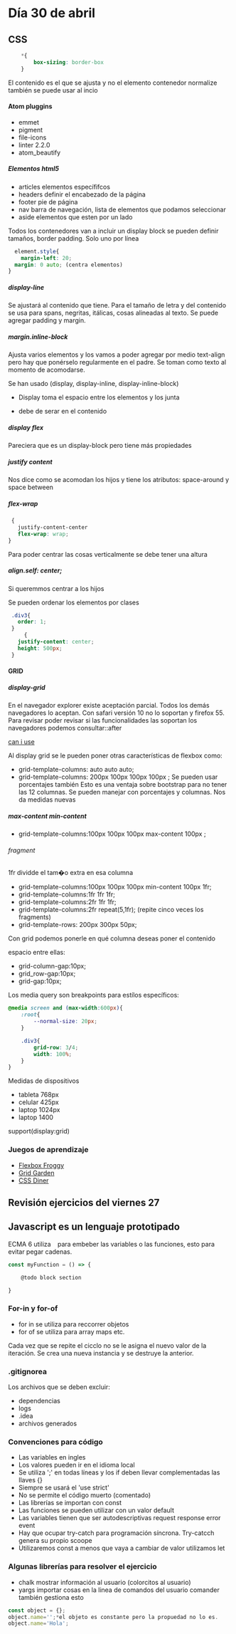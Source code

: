 
# Día 30 de abril

## CSS

```CSS
    *{
        box-sizing: border-box
    }  
```
El contenido es el que se ajusta y no el elemento contenedor normalize también se puede usar  al incio

#### Atom pluggins
* emmet
* pigment
* file-icons
* linter 2.2.0
* atom_beautify

##### Elementos html5
* articles elementos específifcos
* headers definir el encabezado de la página
* footer pie de página
* nav barra de navegación, lista de elementos que podamos seleccionar
* aside elementos que esten por un lado

Todos los contenedores van a incluir un display block se pueden definir tamaños, border padding. Solo uno por línea

```css
  element.style{
	margin-left: 20;
  margin: 0 auto; (centra elementos)
}
```
##### display-line
Se ajustará al contenido que tiene. Para el tamaño de letra y del contenido se usa para spans, negritas, itálicas, cosas
alineadas al texto. Se puede agregar padding y margin.

##### margin.inline-block
Ajusta varios elementos y los vamos a poder agregar por medio text-align pero hay que ponérselo regularmente en el padre.
Se toman como texto al momento de acomodarse.

Se han usado (display, display-inline, display-inline-block)

* Display toma el espacio entre los elementos y los junta
<div></div>
<div></div>

* debe de serar en el contenido
<div></div><div></div>

##### display flex
Pareciera que es un display-block pero tiene más propiedades

##### justify content
Nos dice como se acomodan los hijos y tiene los atributos: space-around y space between

##### flex-wrap
```css
 {
   justify-content-center
   flex-wrap: wrap;
}
```
Para poder centrar las cosas verticalmente se debe tener una altura

##### align.self: center;

Si queremmos centrar a los hijos

Se pueden ordenar los elementos por clases

 ```CSS
  .div3{
    order: 1;
  }
      {
    justify-content: center;
    height: 500px;
  }
```

#### GRID
##### display-grid

En el navegador explorer existe aceptación parcial. Todos los demás navegadores lo aceptan. Con safari versión 10 no lo soportan y firefox 55. Para revisar poder revisar si las funcionalidades las soportan los navegadores podemos consultar::after

[can i use](https://caniuse.com/)

Al display grid se le pueden poner otras características de flexbox como:
* grid-template-columns: auto auto auto;
* grid-template-columns: 200px 100px  100px 100px ;
Se pueden usar porcentajes también
Esto es una ventaja sobre bootstrap para no tener las 12 columnas.
Se pueden manejar con porcentajes y columnas. Nos da medidas nuevas

##### max-content min-content
* grid-template-columns:100px 100px 100px max-content 100px ;

###### fragment
1fr dividde el tam�o extra en esa columna
* grid-template-columns:100px 100px 100px min-content 100px 1fr;
* grid-template-columns:1fr 1fr 1fr;
* grid-template-columns:2fr 1fr 1fr;
* grid-template-columns:2fr repeat(5,1fr); (repite cinco veces los fragments)
* grid-template-rows: 200px 300px 50px;

Con grid podemos ponerle en qué columna deseas poner el contenido

espacio entre ellas:
* grid-column-gap:10px;
* grid_row-gap:10px;
* grid-gap:10px;  

Los media query son breakpoints para estílos específicos:

```css
@media screen and (max-width:600px){
    :root{
        --normal-size: 20px;
    }

    .div3{
        grid-row: 3/4;
        width: 100%;
    }
}
```

Medidas de dispositivos
* tableta 768px
* celular 425px
* laptop 1024px
* laptop 1400

support(display:grid)

### Juegos de aprendizaje
* [Flexbox Froggy](https://flexboxfroggy.com/#es)
* [Grid Garden](http://cssgridgarden.com/#es)
* [CSS Diner](https://flukeout.github.io/)

## Revisión ejercicios del viernes 27

## Javascript es un lenguaje prototipado

ECMA 6 utiliza ` ` para embeber las variables o las funciones, esto para evitar pegar cadenas.

```javascript
const myFunction = () => {

	@todo block section

}

```

### For-in y for-of
* for in se utiliza para reccorrer objetos
* for of se utiliza para array maps etc.

Cada vez que se repite el cicclo no se le asigna el nuevo valor de la iteración. Se crea una nueva instancia
y se destruye la anterior.

### .gitignorea
Los archivos que se deben excluir:
* dependencias
* logs
* .idea
* archivos generados

### Convenciones para código

* Las variables en ingles
* Los valores pueden ir en el idioma local
* Se utiliza ';' en todas líneas y los if deben llevar complementadas las llaves {}
* Siempre se usará el 'use strict'
* No se permite el código muerto (comentado)
* Las librerías se importan con const
* Las funciones se pueden utilizar con un valor default
* Las variables tienen que ser autodescriptivas request response error event
* Hay que ocupar try-catch para programación síncrona. Try-catcch genera su propio scoope
* Utilizaremos const a menos que vaya a cambiar de valor utilizamos let

### Algunas librerías para resolver el ejercicio
* chalk mostrar información al usuario (colorcitos al usuario)
* yargs importar cosas en la linea de comandos del usuario comander también gestiona esto

```javascript
const object = {};
object.name='';*el objeto es constante pero la propuedad no lo es.
object.name='Hola';
```
